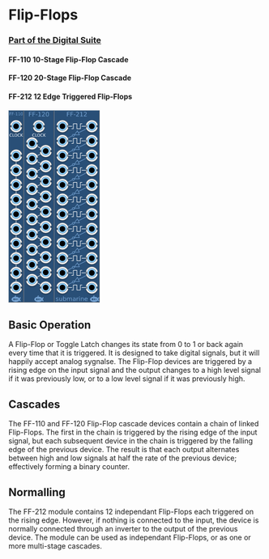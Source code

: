 # Flip-Flops
### [Part of the Digital Suite](DS.md)
#### FF-110 10-Stage Flip-Flop Cascade
#### FF-120 20-Stage Flip-Flop Cascade
#### FF-212 12 Edge Triggered Flip-Flops

![View of the Flip-Flop modules](FF.png "Flip-Flop Range")

## Basic Operation

A Flip-Flop or Toggle Latch changes its state from 0 to 1 or back again every time that it is triggered. It is designed to take digital signals, but it will happily accept analog sygnalse. The Flip-Flop devices are triggered by a rising edge on the input signal and the output changes to a high level signal if it was previously low, or to a low level signal if it was previously high.

## Cascades

The FF-110 and FF-120 Flip-Flop cascade devices contain a chain of linked Flip-Flops. The first in the chain is triggered by the rising edge of the input signal, but each subsequent device in the chain is triggered by the falling edge of the previous device. The result is that each output alternates between high and low signals at half the rate of the previous device; effectively forming a binary counter.

## Normalling

The FF-212 module contains 12 independant Flip-Flops each triggered on the rising edge. However, if nothing is connected to the input, the device is normally connected through an inverter to the output of the previous device. The module can be used as independant Flip-Flops, or as one or more multi-stage cascades.
